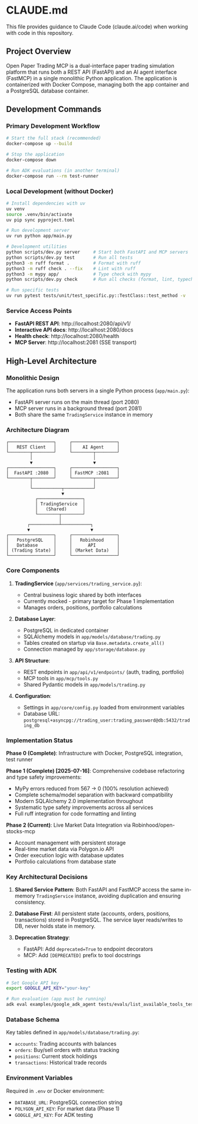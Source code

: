 # CLAUDE.md

This file provides guidance to Claude Code (claude.ai/code) when working with code in this repository.

## Project Overview

Open Paper Trading MCP is a dual-interface paper trading simulation platform that runs both a REST API (FastAPI) and an AI agent interface (FastMCP) in a single monolithic Python application. The application is containerized with Docker Compose, managing both the app container and a PostgreSQL database container.

## Development Commands

### Primary Development Workflow

```bash
# Start the full stack (recommended)
docker-compose up --build

# Stop the application
docker-compose down

# Run ADK evaluations (in another terminal)
docker-compose run --rm test-runner
```

### Local Development (without Docker)

```bash
# Install dependencies with uv
uv venv
source .venv/bin/activate
uv pip sync pyproject.toml

# Run development server
uv run python app/main.py

# Development utilities
python scripts/dev.py server     # Start both FastAPI and MCP servers
python scripts/dev.py test       # Run all tests
python3 -m ruff format .         # Format with ruff
python3 -m ruff check . --fix    # Lint with ruff
python3 -m mypy app/             # Type check with mypy
python scripts/dev.py check      # Run all checks (format, lint, typecheck, test)

# Run specific tests
uv run pytest tests/unit/test_specific.py::TestClass::test_method -v
```

### Service Access Points

- **FastAPI REST API**: http://localhost:2080/api/v1/
- **Interactive API docs**: http://localhost:2080/docs
- **Health check**: http://localhost:2080/health
- **MCP Server**: http://localhost:2081 (SSE transport)

## High-Level Architecture

### Monolithic Design

The application runs both servers in a single Python process (`app/main.py`):
- FastAPI server runs on the main thread (port 2080)
- MCP server runs in a background thread (port 2081)
- Both share the same `TradingService` instance in memory

### Architecture Diagram

```
┌─────────────────┐     ┌─────────────────┐
│   REST Client   │     │    AI Agent     │
└────────┬────────┘     └────────┬────────┘
         │                       │
         ▼                       ▼
┌─────────────────┐     ┌─────────────────┐
│  FastAPI :2080  │     │ FastMCP :2081   │
└────────┬────────┘     └────────┬────────┘
         │                       │
         └───────────┬───────────┘
                     ▼
           ┌─────────────────┐
           │ TradingService  │
           │   (Shared)      │
           └────────┬────────┘
                    │
        ┌───────────┴───────────┐
        ▼                       ▼
┌─────────────────┐     ┌─────────────────┐
│   PostgreSQL    │     │   Robinhood     │
│   Database      │     │      API        │
│ (Trading State) │     │ (Market Data)   │
└─────────────────┘     └─────────────────┘
```

### Core Components

1. **TradingService** (`app/services/trading_service.py`):
   - Central business logic shared by both interfaces
   - Currently mocked - primary target for Phase 1 implementation
   - Manages orders, positions, portfolio calculations

2. **Database Layer**:
   - PostgreSQL in dedicated container
   - SQLAlchemy models in `app/models/database/trading.py`
   - Tables created on startup via `Base.metadata.create_all()`
   - Connection managed by `app/storage/database.py`

3. **API Structure**:
   - REST endpoints in `app/api/v1/endpoints/` (auth, trading, portfolio)
   - MCP tools in `app/mcp/tools.py`
   - Shared Pydantic models in `app/models/trading.py`

4. **Configuration**:
   - Settings in `app/core/config.py` loaded from environment variables
   - Database URL: `postgresql+asyncpg://trading_user:trading_password@db:5432/trading_db`

### Implementation Status

**Phase 0 (Complete)**: Infrastructure with Docker, PostgreSQL integration, test runner

**Phase 1 (Complete) [2025-07-16]**: Comprehensive codebase refactoring and type safety improvements:
- MyPy errors reduced from 567 → 0 (100% resolution achieved)
- Complete schema/model separation with backward compatibility
- Modern SQLAlchemy 2.0 implementation throughout
- Systematic type safety improvements across all services
- Full ruff integration for code formatting and linting

**Phase 2 (Current)**: Live Market Data Integration via Robinhood/open-stocks-mcp
- Account management with persistent storage
- Real-time market data via Polygon.io API
- Order execution logic with database updates
- Portfolio calculations from database state

### Key Architectural Decisions

1. **Shared Service Pattern**: Both FastAPI and FastMCP access the same in-memory `TradingService` instance, avoiding duplication and ensuring consistency.

2. **Database First**: All persistent state (accounts, orders, positions, transactions) stored in PostgreSQL. The service layer reads/writes to DB, never holds state in memory.

3. **Deprecation Strategy**:
   - FastAPI: Add `deprecated=True` to endpoint decorators
   - MCP: Add `[DEPRECATED]` prefix to tool docstrings

### Testing with ADK

```bash
# Set Google API key
export GOOGLE_API_KEY="your-key"

# Run evaluation (app must be running)
adk eval examples/google_adk_agent tests/evals/list_available_tools_test.json --config_file tests/evals/test_config.json
```

### Database Schema

Key tables defined in `app/models/database/trading.py`:
- `accounts`: Trading accounts with balances
- `orders`: Buy/sell orders with status tracking  
- `positions`: Current stock holdings
- `transactions`: Historical trade records

### Environment Variables

Required in `.env` or Docker environment:
- `DATABASE_URL`: PostgreSQL connection string
- `POLYGON_API_KEY`: For market data (Phase 1)
- `GOOGLE_API_KEY`: For ADK testing